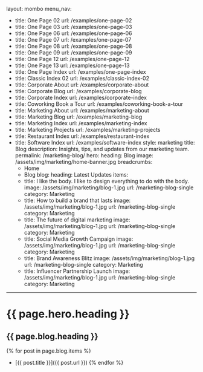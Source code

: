 layout: mombo
menu_nav:
  - title: One Page 02
    url: /examples/one-page-02
  - title: One Page 03
    url: /examples/one-page-03
  - title: One Page 06
    url: /examples/one-page-06
  - title: One Page 07
    url: /examples/one-page-07
  - title: One Page 08
    url: /examples/one-page-08
  - title: One Page 09
    url: /examples/one-page-09
  - title: One Page 12
    url: /examples/one-page-12
  - title: One Page 13
    url: /examples/one-page-13
  - title: One Page Index
    url: /examples/one-page-index
  - title: Classic Index 02
    url: /examples/classic-index-02
  - title: Corporate About
    url: /examples/corporate-about
  - title: Corporate Blog
    url: /examples/corporate-blog
  - title: Corporate Index
    url: /examples/corporate-index
  - title: Coworking Book a Tour
    url: /examples/coworking-book-a-tour
  - title: Marketing About
    url: /examples/marketing-about
  - title: Marketing Blog
    url: /examples/marketing-blog
  - title: Marketing Index
    url: /examples/marketing-index
  - title: Marketing Projects
    url: /examples/marketing-projects
  - title: Restaurant Index
    url: /examples/restaurant-index
  - title: Software Index
    url: /examples/software-index
style: marketing
title: Blog
description: Insights, tips, and updates from our marketing team.
permalink: /marketing-blog/
hero:
  heading: Blog
  image: /assets/img/marketing/home-banner.jpg
  breadcrumbs:
    - Home
    - Blog
blog:
  heading: Latest Updates
  items:
    - title: I like the body. I like to design everything to do with the body.
      image: /assets/img/marketing/blog-1.jpg
      url: /marketing-blog-single
      category: Marketing
    - title: How to build a brand that lasts
      image: /assets/img/marketing/blog-1.jpg
      url: /marketing-blog-single
      category: Marketing
    - title: The future of digital marketing
      image: /assets/img/marketing/blog-1.jpg
      url: /marketing-blog-single
      category: Marketing
    - title: Social Media Growth Campaign
      image: /assets/img/marketing/blog-1.jpg
      url: /marketing-blog-single
      category: Marketing
    - title: Brand Awareness Blitz
      image: /assets/img/marketing/blog-1.jpg
      url: /marketing-blog-single
      category: Marketing
    - title: Influencer Partnership Launch
      image: /assets/img/marketing/blog-1.jpg
      url: /marketing-blog-single
      category: Marketing
---

# {{ page.hero.heading }}

## {{ page.blog.heading }}

{% for post in page.blog.items %}
- [{{ post.title }}]({{ post.url }})
{% endfor %}
